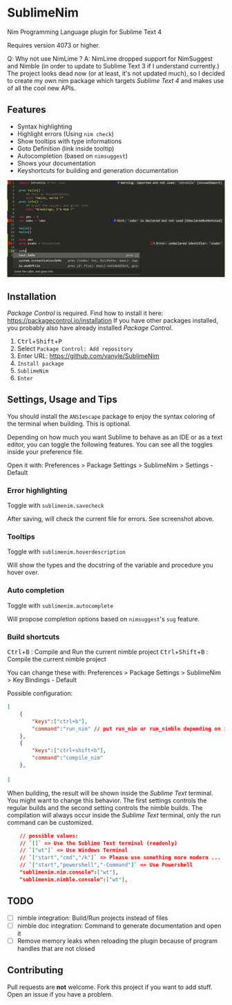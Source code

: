 SublimeNim
=======

Nim Programming Language plugin for Sublime Text 4

Requires version 4073 or higher.

Q: Why not use NimLime ?
A: NimLime dropped support for NimSuggest and Nimble (in order to update to Sublime Text 3 if I understand currently.)
The project looks dead now (or at least, it's not updated much), so I decided to create my own nim package which targets *Sublime Text 4* and makes use of all the cool new APIs.

Features
--------

* Syntax highlighting
* Highlight errors (Using `nim check`)
* Show tooltips with type informations
* Goto Definition (link inside tooltip)
* Autocompletion (based on `nimsuggest`)
* Shows your documentation
* Keyshortcuts for building and generation documentation

![demo](example.png)

Installation
------------

*Package Control* is required. Find how to install it here: https://packagecontrol.io/installation
If you have other packages installed, you probably also have already installed *Package Control*.

1. <kbd>Ctrl</kbd>+<kbd>Shift</kbd>+<kbd>P</kbd> 
2. Select `Package Control: Add repository`
3. Enter URL: https://github.com/vanyle/SublimeNim
4. `Install package` 
5. `SublimeNim` 
6. `Enter`

Settings, Usage and Tips
------------------------

You should install the `ANSIescape` package to enjoy the syntax coloring of the terminal when building.
This is optional.

Depending on how much you want Sublime to behave as an IDE or as a text editor, you can toggle the following features.
You can see all the toggles inside your preference file.

Open it with: Preferences > Package Settings > SublimeNim > Settings - Default

### Error highlighting

Toggle with `sublimenim.savecheck`

After saving, will check the current file for errors. See screenshot above.

### Tooltips

Toggle with `sublimenim.hoverdescription`

Will show the types and the docstring of the variable and procedure you hover over.

### Auto completion

Toggle with `sublimenim.autocomplete`

Will propose completion options based on `nimsuggest`'s `sug` feature.

### Build shortcuts

<kbd>Ctrl</kbd>+<kbd>B</kbd> : Compile and Run the current nimble project
<kbd>Ctrl</kbd>+<kbd>Shift</kbd>+<kbd>B</kbd> : Compile the current nimble project   

You can change these with: Preferences > Package Settings > SublimeNim > Key Bindings - Default

Possible configuration:
```json
[
	{
		"keys":["ctrl+b"],
		"command":"run_nim" // put run_nim or run_nimble depending on if you use nim more as a scripting tool or for big projects.
	},
	{
		"keys":["ctrl+shift+b"],
		"command":"compile_nim"
	},

]
```

When building, the result will be shown inside the *Sublime Text* terminal.
You might want to change this behavior. The first settings controls the regular builds and the second setting controls the nimble builds. The compilation will always occur inside the *Sublime Text* terminal, only the run command can be customized.

```json
	// possible values:
	// `[]` => Use the Sublime Text terminal (readonly)
	// `["wt"]` => Use Windows Terminal
	// `["start","cmd","/k"]` => Please use something more modern ...
	// `["start","powershell","-Command"]` => Use Powershell
    "sublimenim.nim.console":["wt"],
    "sublimenim.nimble.console":["wt"],
```


TODO
-------
- [ ] nimble integration: Build/Run projects instead of files
- [ ] nimble doc integration: Command to generate documentation and open it
- [ ] Remove memory leaks when reloading the plugin because of program handles that are not closed

Contributing
------------

Pull requests are **not** welcome. Fork this project if you want to add stuff.
Open an issue if you have a problem.